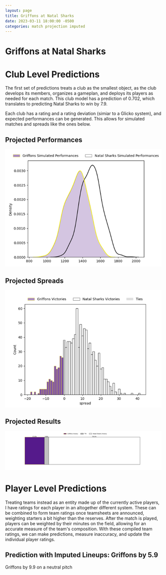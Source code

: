```yaml
---  
layout: page  
title: Griffons at Natal Sharks  
date: 2023-03-11 18:00:00 -0500  
categories: match projection imputed  
---
```

# Griffons at Natal Sharks

# Club Level Predictions


The first set of predictions treats a club as the smallest object, as the club develops its members, organizes a gameplan, and deploys its players as needed for each match. This club model has a prediction of 0.702, which translates to predicting Natal Sharks to win by 7.9.

Each club has a rating and a rating deviation (simiar to a Glicko system), and expected performances can be generated. This allows for simulated matches and spreads like the ones below.
## Projected Performances


![Projected Performances](plots/performances_2023-03-11-NatalSharks-Griffons.png)
## Projected Spreads


![Projected Spreads](plots/spreads_2023-03-11-NatalSharks-Griffons.png)
## Projected Results


![Projected Results](plots/resultbar_2023-03-11-NatalSharks-Griffons.png)
# Player Level Predictions


Treating teams instead as an entity made up of the currently active players, I have ratings for each player in an altogether different system. These can be combined to form team ratings once teamsheets are announced, weighting starters a bit higher than the reserves. After the match is played, players can be weighted by their minutes on the field, allowing for an accurate measure of the team's composition. With these compiled team ratings, we can make predictions, measure inaccuracy, and update the individual player ratings.
## Prediction with Imputed Lineups: Griffons by 5.9


Griffons by 9.9 on a neutral pitch

